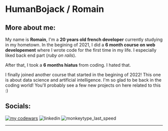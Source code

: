 # HumanBojack / Romain
## More about me:
My name is **Romain**, I'm a **20 years old french developer** currently studying in my hometown.
In the begining of 2021, I did a **6 month course on web developement** where I wrote code for the first time in my life. I especially liked back end part (*ruby on rails*).

After that, I took a **6 months hiatus** from coding. I hated that.

I finally joined another course that started in the begining of 2022! This one is about data science and artificial intelligence. I'm so glad to be back in the coding world! You'll probably see a few new projects on here related to this :)

## Socials:
[![my codewars](https://www.codewars.com/users/HumanBojack/badges/small)](https://www.codewars.com/users/HumanBojack)
![linkedin](https://img.shields.io/badge/Add_me-0077B5?logo=linkedin&style=for-the-badge&link=https://www.linkedin.com/in/romain-spychala/)
![monkeytype_last_speed](https://monkeytype.azurewebsites.net/api/LastScore?code=Y03cpwoLH4bFX6bwh/2xbs4haBjhwxeLX4HQtVaDEhOQQ5wQgtDFkQ==)
***
